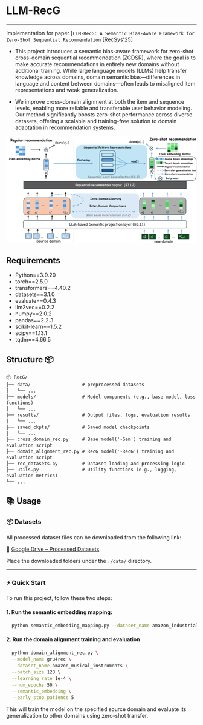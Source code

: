# LLM-RecG

---
Implementation for paper [`LLM-RecG: A Semantic Bias-Aware Framework for Zero-Shot Sequential Recommendation` [RecSys'25]

- This project introduces a semantic bias-aware framework for zero-shot cross-domain sequential recommendation (ZCDSR), where the goal is to make accurate recommendations in entirely new domains without additional training. While large language models (LLMs) help transfer knowledge across domains, domain semantic bias—differences in language and content between domains—often leads to misaligned item representations and weak generalization. 

- We improve cross-domain alignment at both the item and sequence levels, enabling more reliable and transferable user behavior modeling. Our method significantly boosts zero-shot performance across diverse datasets, offering a scalable and training-free solution to domain adaptation in recommendation systems.

<p align="center">
  <img src="framework.png" alt="Framework Overview" width="600"/>
</p>

## Requirements

- Python==3.9.20
- torch==2.5.0
- transformers==4.40.2
- datasets==3.1.0
- evaluate==0.4.3
- llm2vec==0.2.2
- numpy==2.0.2
- pandas==2.2.3
- scikit-learn==1.5.2
- scipy==1.13.1
- tqdm==4.66.5

## Structure 📦
```
📦 RecG/
├── data/                   # preprocessed datasets
│   └── ...
├── models/                 # Model components (e.g., base model, loss functions)
│   └── ...
├── results/                # Output files, logs, evaluation results
│   └── ...
├── saved_ckpts/            # Saved model checkpoints
│   └── ...
├── cross_domain_rec.py     # Base model('-Sem') training and evaluation script
├── domain_alignment_rec.py # RecG model('-RecG') training and evaluation script
├── rec_datasets.py         # Dataset loading and processing logic
├── utils.py                # Utility functions (e.g., logging, evaluation metrics)
└── ...
```
## 📚 Usage

### 📦 Datasets

All processed dataset files can be downloaded from the following link:

🔗 [Google Drive – Processed Datasets](https://drive.google.com/drive/folders/1-cVgAZzJWcWU3bapGwdWl-lL35HFGLf-?usp=sharing)

Place the downloaded folders under the `./data/` directory.

---

### ⚡ Quick Start

To run this project, follow these two steps:

#### 1. Run the semantic embedding mapping:

```bash
  python semantic_embedding_mapping.py --dataset_name amazon_industrial_and_scientific
```

#### 2. Run the domain alignment training and evaluation

```bash
  python domain_alignment_rec.py \
  --model_name gru4rec \
  --dataset_name amazon_musical_instruments \
  --batch_size 128 \
  --learning_rate 1e-4 \
  --num_epochs 50 \
  --semantic_embedding \
  --early_stop_patience 5
```
This will train the model on the specified source domain and evaluate its generalization to other domains using zero-shot transfer.

